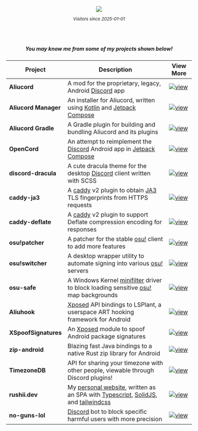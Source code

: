 <div align="center">
    <img src="https://count.getloli.com/@rushiiMachine?name=rushiiMachine&theme=original-new&darkmode=auto"/>
</div>
<sub>
    <p align="center">
        <i>
            Visitors since 2025-01-01
        </i>
    </p>
</sub>

<br/>
<br/>

<summary align="center">
    <h5>You may know me from some of my projects shown below!</h5>
</summary>

<div align="center">

| Project              | Description                                                                              | View More                                                    |
| -------------------- | ---------------------------------------------------------------------------------------- | ------------------------------------------------------------ |
| **Aliucord**         | A mod for the proprietary, legacy, Android [Discord] app                                 | [![view]](https://github.com/Aliucord/Aliucord)              |
| **Aliucord Manager** | An installer for Aliucord, written using [Kotlin] and [Jetpack Compose]                  | [![view]](https://github.com/Aliucord/Manager)               |
| **Aliucord Gradle**  | A Gradle plugin for building and bundling Aliucord and its plugins                       | [![view]](https://github.com/Aliucord/gradle-plugin)         |
| **OpenCord**         | An attempt to reimplement the [Discord] Android app in [Jetpack Compose]                 | [![view]](https://github.com/MateriiApps/OpenCord)           |
| **discord-dracula**  | A cute dracula theme for the desktop [Discord] client written with SCSS                  | [![view]](https://github.com/rushiiMachine/discord-dracula)  |
| **caddy-ja3**        | A [caddy] v2 plugin to obtain [JA3] TLS fingerprints from HTTPS requests                 | [![view]](https://github.com/rushiiMachine/caddy-ja3)        |
| **caddy-deflate**    | A [caddy] v2 plugin to support Deflate compression encoding for responses                | [![view]](https://github.com/rushiiMachine/caddy-deflate)    |
| **osu!patcher**      | A patcher for the stable [osu!] client to add more features                              | [![view]](https://github.com/rushiiMachine/osu-patcher)      |
| **osu!switcher**     | A desktop wrapper utility to automate signing into various [osu!] servers                | [![view]](https://github.com/rushiiMachine/osu-switcher)     |
| **osu-safe**         | A Windows Kernel [minifilter] driver to block loading sensitive [osu!] map backgrounds   | [![view]](https://github.com/rushiiMachine/osu-safe)         |
| **Aliuhook**         | [Xposed] API bindings to LSPlant, a userspace ART hooking framework for Android          | [![view]](https://github.com/Aliucord/hook)                  |
| **XSpoofSignatures** | An [Xposed] module to spoof Android package signatures                                   | [![view]](https://github.com/rushiiMachine/XSpoofSignatures) |
| **zip-android**      | Blazing fast Java bindings to a native Rust zip library for Android                      | [![view]](https://github.com/rushiiMachine/zip-android)      |
| **TimezoneDB**       | API for sharing your timezone with other people, viewable through Discord plugins!       | [![view]](https://github.com/rushiiMachine/TimezoneDB)       |
| **rushii.dev**       | My [personal website], written as an SPA with [Typescript], [SolidJS], and [tailwindcss] | [![view]](https://github.com/rushiiMachine/rushii.dev)       |
| **no-guns-lol**      | [Discord] bot to block specific harmful users with more precision                        | [![view]](https://github.com/rushiiMachine/no-guns-lol)      |

</div>

[personal website]: https://rushii.dev
[Discord]: https://discord.com
[Kotlin]: https://kotl.in
[Jetpack Compose]: https://developer.android.com/compose
[Xposed]: https://github.com/LSPosed/LSPosed
[caddy]: https://caddyserver.com
[JA3]: https://github.com/salesforce/ja3
[minifilter]: https://learn.microsoft.com/en-us/windows-hardware/drivers/ifs/about-file-system-filter-drivers
[osu!]: https://osu.ppy.sh
[Typescript]: https://www.typescriptlang.org
[SolidJS]: https://www.solidjs.com/
[tailwindcss]: https://tailwindcss.com

[view]: https://img.shields.io/badge/view-ffb5e4?style=for-the-badge
